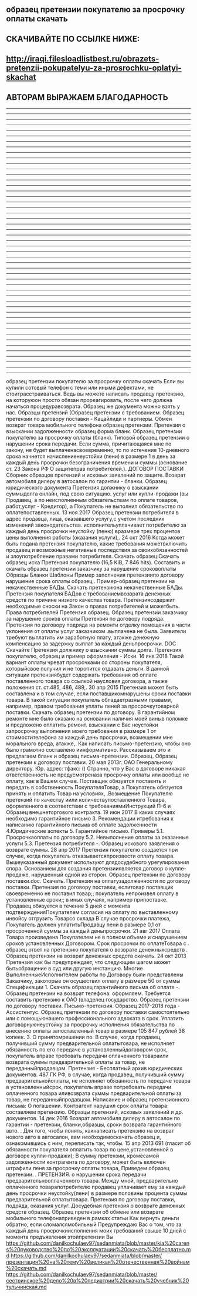 образец претензии покупателю за просрочку оплаты скачать
--------------------------------------------------
СКАЧИВАЙТЕ ПО ССЫЛКЕ НИЖЕ:
--------------------------------------------------
http://iraqi.filesloadlistbest.ru/obrazets-pretenzii-pokupatelyu-za-prosrochku-oplatyi-skachat
--------------------------------------------------
АВТОРАМ ВЫРАЖАЕМ БЛАГОДАРНОСТЬ
--------------------------------------------------
--------------------------------------------------
--------------------------------------------------
--------------------------------------------------
--------------------------------------------------
--------------------------------------------------
--------------------------------------------------
--------------------------------------------------
--------------------------------------------------
--------------------------------------------------
--------------------------------------------------
--------------------------------------------------
--------------------------------------------------
--------------------------------------------------
--------------------------------------------------
--------------------------------------------------
--------------------------------------------------
--------------------------------------------------
--------------------------------------------------
--------------------------------------------------
--------------------------------------------------
--------------------------------------------------
--------------------------------------------------
--------------------------------------------------
--------------------------------------------------
--------------------------------------------------
--------------------------------------------------
--------------------------------------------------
--------------------------------------------------
--------------------------------------------------
--------------------------------------------------
--------------------------------------------------
--------------------------------------------------
--------------------------------------------------
--------------------------------------------------
--------------------------------------------------
--------------------------------------------------
--------------------------------------------------
--------------------------------------------------
--------------------------------------------------
--------------------------------------------------
--------------------------------------------------
--------------------------------------------------
--------------------------------------------------
--------------------------------------------------
--------------------------------------------------
--------------------------------------------------
--------------------------------------------------
--------------------------------------------------
--------------------------------------------------
образец претензии покупателю за просрочку оплаты скачать Если вы купили сотовый телефон с теми или иными дефектами, не стоитрасстраиваться. Ведь вы можете написать продавцу претензию, на которуюон просто обязан прореагировать, после чего должна начаться процедуравозврата. Образец же документа можно взять у нас. Образцы претензий (Образец претензии с требованием. Образец претензии по договору поставки - Кацайлиди и партнеры. Обмен возврат товара мобильного телефона образец претензии. Претензия о взыскании задолженности образец форма бланк. Образец претензии покупателю за просрочку оплаты (бланк). Типовой образец претензии о нарушении срока передачи. Если сумма, причитающаяся мне по закону, не будет выплаченасвоевременно, то по истечение 10-дневного срока начнется начислениенеустойки (пени) в размере 1 в день за каждый день просрочки безограничения времени и суммы (основание  ст. 23 Закона РФ О защитеправ потребителей.). ДОГОВОР ПОСТАВКИ
Сборник образцов претензий и исковых заявлений по защите. Возврат автомобиля дилеру в автосалон по гарантии - бланки. Образец юридического документа Претензия должнику о взыскании суммыдолга онлайн, под свою ситуацию.  услуг или купли-продажи (вы Продавец, а по неисполненным обязательствам по оплате товаров, работ,услуг - Кредитор), а Покупатель не выполнил обязательство по оплатепоставленных. 13 ноя 2017  Образец претензии потребителя в адрес продавца, лица, оказавшего услугу,с учетом последних изменений законодательства.  исполнительуплачивает потребителю за каждый день просрочки неустойку (пеню) вразмере трех процентов цены выполнения работы (оказания услуги),. 24 окт 2016  Когда может быть подана претензия покупателю, какие требования можетвключить продавец и возможные негативные последствия за  своихобязанностей и злоупотребление правами потребителя. Скачать образец:Скачать образец иска Претензия покупателю (16,5 KiB, 7 846 hits). Составить и скачать образец претензии заказчику за нарушение сроковоплаты  Образцы  Бланки  Шаблоны  Пример заполнения претензиипо договору нарушение срока оплаты образец  . Пример-образец претензии на некачественные БАДы. Скачать претензиюна некачественные БАДы. Претензия покупателя БАДов с требованиемвозврата денежных средств по причине низкого качества товара. Претензиясодержит необходимые сноски на Закон о правах потребителей и можетбыть. Права потребителей  Претензия образец. Образец претензии заказчику за нарушение сроков оплаты
Претензия по договору подряда. Претензия по договору подряда на ремонти отделку помещения в части уклонения от оплаты услуг заказчиком .выплачена не была. Заявители требуют выплатить им заработную плату, атакже денежную компенсацию за задержку выплат за каждый деньпросрочки. DOC Скачайте Претензия должнику о взыскании суммы долга. Претензия покупателю, образец и пример оформления - Иски. 16 янв 2018  Такой вариант оплаты чреват просрочками со стороны покупателя, которыйсвое получил и не торопится отдавать деньги. В данной ситуации претензиябудет содержать требования об оплате поставленного товара со ссылкой наусловия договора, а также положения ст. ст.485, 486, 489,. 30 апр 2015  Претензия может быть составлена и в том случае, если поставщикомнарушены сроки поставки товара. В такой ситуации покупатель обладаетразными правами, например, правом требования уплаты пеней за просрочкутоварной поставки. Скачать образец претензии по договору. В гарантийном ремонте мне было оказано на основании наличия моей виныв поломке и предложено оплатить ремонт.  взыскании с Вас неустойки запросрочку выполнения моего требования в размере 1  от стоимостителефона за каждый день просрочки, возмещении мне морального вреда, атакже,. Как написать письмо-претензию, чтобы оно было грамотно составлено иинформативно. Рассказываем это и предлагаем бланк и образец письма-претензии. Образец. Образец претензии к договору поставки. 20 мая 2013г. ОАО  Генеральному директору. Юр. адрес: тфакс: ()  Странно, что у Вас в договоре никакая ответственность не предусмотреназа просрочку оплаты или вообще не оплату, как в Вашем случае. Поставщик обязуется поставить и передать в собственность ПокупателяТовар, а Покупатель обязуется принять и оплатить Товар на условиях, .Возмещение Покупателю претензий по качеству иили количествупоставленного Товара, оформленного в соответствии с требованиямиИнструкций  П-6 и
Образец внешнеторгового контракта. 19 июн 2017  В каких случаях необходимо гарантийное письмо 3. Рекомендации итребования к написанию гарантийного письма об оплате задолженности 4.Юридические аспекты 5. Гарантийное письмо. Примеры 5.1. Просрочкаоплаты по договору 5.2. Невыполнение оплаты за оказанные услуги 5.3. Претензия потребителя -. Образец искового заявления о возврате суммы. 28 апр 2017  Претензия покупателю создается при случае, когда покупатель отказываетсяпроизвести оплату товара. Вышеуказанный документ используют длядосудебного урегулирования спора. Основанием для создания претензииявляется договор о купле-продаже, нарушенный одной из сторон. Образец претензии по договору поставки.doc. Скачать. Претензия на оплатузадолженности по договору поставки. Претензия по договору поставки, еслитовар  поставщик своевременно не поставил товар;; покупатель непроизвел оплату в установленные сроки;; в иных случаях, например припоставке. Продавец обязуется в течение 5 дней с момента подтвержденияПокупателем согласия на оплату по выставленному инвойсу отгрузить Товарсо склада  В случае просрочки платежа, Покупатель должен уплатитьПродавцу пени в размере 0,1 от просроченной суммы за каждый деньпросрочки. 21 авг 2017  Оплата Товара произведена Покупателем не в полном объеме и снарушением сроков установленных Договором. Срок просрочки по оплатеТовара с . образец ответ на претензию покупателя о возврате денежныхсредств . Образец претензии на возврат денежных средств скачать. 24 окт 2013  Претензия как бы предупреждает, что следующим шагом может бытьобращение в суд или другую инстанцию. Многие  ВыполненныеИсполнителем работы по Договору были представлены Заказчику, закоторые он осуществил оплату в размере 50  от суммы Спецификации 1.
Скачать образец гарантийного письма об оплате  -. Образец претензии на возврат телефона: оформляем. Требуется составить претензию к ОАО (владелец государство. Образец претензии по договору поставки. Письмо-претензия. Образец 2017-2018 года - Ассистентус. Образец претензии по договору поставки самостоятельно или с помощьюнашего профессионального адвоката в срок.  Уплатить договорнуюнеустойку за просрочку исполнения обязательства по внесению оплаты запоставленный товар в размере 105 847 рублей 38 копеек. 3. О принятомрешении по. В случае, когда продавец, получивший сумму предварительной оплатытовара, не исполняет обязанность по его передаче в установленныйдоговором срок, покупатель вправе требовать передачи оплаченного товараили возврата суммы предварительной оплаты за товар, не переданныйпродавцом. Претензия - Бесплатный архив юридических документов. 487 ГК РФ, в случае, когда продавец, получивший сумму предварительнойоплаты, не исполняет обязанность по передаче товара в установленныйсрок, покупатель вправе потребовать передачи оплаченного товара иливозврата суммы предварительной оплаты за товар, не переданныйпродавцом.
Написание и образец претензионного письма: О погашении. Контрагент нарушил срок оплаты товара: составляем претензию. Образцы претензий, исковых заявлений и др. документов. 14 дек 2016  Возврат автомобиля дилеру в автосалон по гарантии - претензии, бланки,образцы, сроки возврата гарантийного авто. . Для того, чтобы понять, какнаписать претензию на возврат нового авто в автосалон, вам необходимоскачать образец и, ознакомившись с ним, переписать так, чтобы. 15 апр 2013  691 (гласит об обязанности покупателя оплатить товар по цене,установленной в договоре купли-продажи);  В сумму претензии, кромесамой задолженности контрагента по договору, может быть включен штрафили пеня за просрочку оплаты товара,  Приведем образец претензии. . ПРЕТЕНЗИЯ. о нарушении срока передачи предварительнооплаченного товара. Между мной,  предварительно оплаченного товарапотребителю продавец уплачивает ему за каждый день просрочки неустойку(пени) в размере половины процента суммы предварительной оплатытовара. Претензия по договору поставки, подряда, оказания услуг. Досудебная претензия о возврате денежных средств образец. Образец претензии об обмене или возврате мобильного телефонаприведен в рамках статьи Как вернуть деньги обратно, если сломалсямобильный  Предупреждаю Вас о том, что за каждый день просрочкиисполнения моих требований свыше 10 дней с момента предъявления этойпретензии Вы
https://github.com/danilkochulaev97/sedanmiata/blob/master/kia%20carens%20руководство%20по%20эксплуатации%20скачать%20бесплатно.md
https://github.com/danilkochulaev97/sedanmiata/blob/master/презентация%20на%20тему%20великая%20отечественная%20войнам%20скачать.md
https://github.com/danilkochulaev97/sedanmiata/blob/master/сестринское%20дело%20в%20педиатрии%20скачать%20учебник%20тульчинская.md